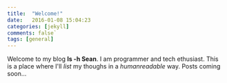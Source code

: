 ```yaml
---
title:  "Welcome!"
date:   2016-01-08 15:04:23
categories: [jekyll]
comments: false`
tags: [general]
---
```


Welcome to my blog **ls -h Sean**. I am programmer and tech ethusiast.  This is a place where I'll *list* my thoughs in a *humanreadable* way. Posts coming soon...
